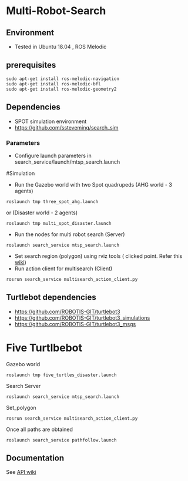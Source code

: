 # Multi-Robot-Search

## Environment
- Tested in Ubuntu 18.04 , ROS Melodic
## prerequisites 
```
sudo apt-get install ros-melodic-navigation
sudo apt-get install ros-melodic-bfl
sudo apt-get install ros-melodic-geometry2
```
## Dependencies
- SPOT simulation environment
- https://github.com/ssteveminq/search_sim


### Parameters
 - Configure launch parameters in search_service/launch/mtsp_search.launch
 

#Simulation
- Run the Gazebo world with two Spot quadrupeds (AHG world - 3 agents)
```
roslaunch tmp three_spot_ahg.launch
```
or (Disaster world - 2 agents)
```
roslaunch tmp multi_spot_disaster.launch
```

- Run the nodes for multi robot search (Server)
```
roslaunch search_service mtsp_search.launch
```
- Set search region (polygon) using rviz tools ( clicked point. Refer this [wiki](https://github.com/ssteveminq/mrsearch/wiki/API#5-demo-with-gazebo-simulation))
- Run action client for multisearch (Client)
``` 
rosrun search_service multisearch_action_client.py
```


## Turtlebot dependencies

- https://github.com/ROBOTIS-GIT/turtlebot3
- https://github.com/ROBOTIS-GIT/turtlebot3_simulations
- https://github.com/ROBOTIS-GIT/turtlebot3_msgs


# Five Turtlbebot
Gazebo world
```
roslaunch tmp five_turtles_disaster.launch
```
Search Server
```
roslaunch search_service mtsp_search.launch
```

Set_polygon
```
rosrun search_service multisearch_action_client.py
```

Once all paths are obtained

```
roslaunch search_service pathfollow.launch
```


 
## Documentation
See [API wiki](https://github.com/ssteveminq/mrsearch/wiki/API)


